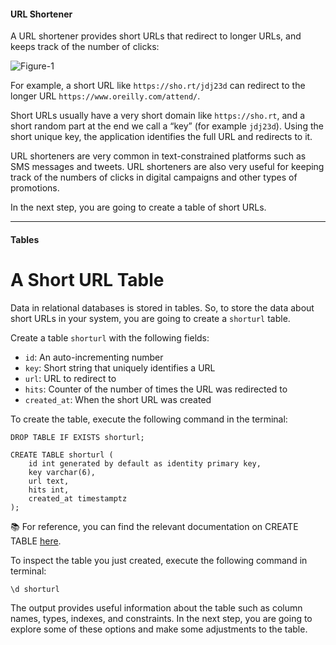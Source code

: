 #### URL Shortener

A URL shortener provides short URLs that redirect to longer URLs, and keeps track of the number of clicks:

![Figure-1](https://www.katacoda.com/embed/orm-haki-benita/postgres-getting-started-tables/assets/url-shortener.png)

For example, a short URL like `https://sho.rt/jdj23d` can redirect to the longer URL `https://www.oreilly.com/attend/`.

Short URLs usually have a very short domain like `https://sho.rt`, and a short random part at the end we call a “key” (for example `jdj23d`). Using the short unique key, the application identifies the full URL and redirects to it.

URL shorteners are very common in text-constrained platforms such as SMS messages and tweets. URL shorteners are also very useful for keeping track of the numbers of clicks in digital campaigns and other types of promotions.

In the next step, you are going to create a table of short URLs.

---

#### Tables

# A Short URL Table

Data in relational databases is stored in tables. So, to store the data about short URLs in your system, you are going to create a `shorturl` table.

Create a table `shorturl` with the following fields:

- `id`: An auto-incrementing number
- `key`: Short string that uniquely identifies a URL
- `url`: URL to redirect to
- `hits`: Counter of the number of times the URL was redirected to
- `created_at`: When the short URL was created

To create the table, execute the following command in the terminal:

    DROP TABLE IF EXISTS shorturl;

    CREATE TABLE shorturl (
        id int generated by default as identity primary key,
        key varchar(6),
        url text,
        hits int,
        created_at timestamptz
    );

📚 For reference, you can find the relevant documentation on CREATE TABLE [here](https://www.postgresql.org/docs/13/sql-createtable.html).

To inspect the table you just created, execute the following command in terminal:

    \d shorturl

The output provides useful information about the table such as column names, types, indexes, and constraints. In the next step, you are going to explore some of these options and make some adjustments to the table.
